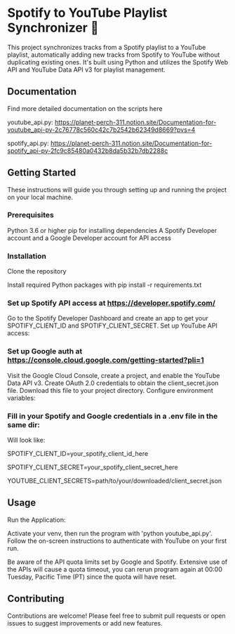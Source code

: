# Spotify to YouTube Playlist Synchronizer 🚀

This project synchronizes tracks from a Spotify playlist to a YouTube playlist, automatically adding new tracks from Spotify to YouTube without duplicating existing ones. It's built using Python and utilizes the Spotify Web API and YouTube Data API v3 for playlist management.

## Documentation

Find more detailed documentation on the scripts here

youtube_api.py: https://planet-perch-311.notion.site/Documentation-for-youtube_api-py-2c76778c560c42c7b2542b62349d8669?pvs=4

spotify_api.py: https://planet-perch-311.notion.site/Documentation-for-spotify_api-py-2fc9c85480a0432b8da5b32b7db2288c

## Getting Started

These instructions will guide you through setting up and running the project on your local machine.

### Prerequisites

Python 3.6 or higher
pip for installing dependencies
A Spotify Developer account and a Google Developer account for API access

### Installation

Clone the repository

Install required Python packages with
pip install -r requirements.txt

### Set up Spotify API access at https://developer.spotify.com/

Go to the Spotify Developer Dashboard and create an app to get your SPOTIFY_CLIENT_ID and SPOTIFY_CLIENT_SECRET.
Set up YouTube API access:

### Set up Google auth at https://console.cloud.google.com/getting-started?pli=1

Visit the Google Cloud Console, create a project, and enable the YouTube Data API v3.
Create OAuth 2.0 credentials to obtain the client_secret.json file. Download this file to your project directory.
Configure environment variables:


### Fill in your Spotify and Google credentials in a .env file in the same dir:

Will look like:

SPOTIFY_CLIENT_ID=your_spotify_client_id_here

SPOTIFY_CLIENT_SECRET=your_spotify_client_secret_here

YOUTUBE_CLIENT_SECRETS=path/to/your/downloaded/client_secret.json

## Usage


Run the Application:

Activate your venv, then run the program with 'python youtube_api.py'.
Follow the on-screen instructions to authenticate with YouTube on your first run.

Be aware of the API quota limits set by Google and Spotify.
Extensive use of the APIs will cause a quota timeout, you can rerun program again at 00:00 Tuesday, Pacific Time (PT) since the quota will have reset.

## Contributing

Contributions are welcome! Please feel free to submit pull requests or open issues to suggest improvements or add new features.
